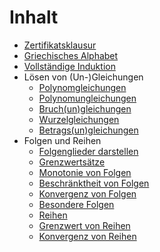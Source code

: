 # Inhalt

* [Zertifikatsklausur](zertifikatsklausur.md)
* [Griechisches Alphabet](griechisches_alphabet.md)
* [Vollständige Induktion](vollstaendige_induktion.md)
* Lösen von (Un-)Gleichungen
    * [Polynomgleichungen](polynomgleichungen.md)
    * [Polynomungleichungen](polynomungleichungen.md)
    * [Bruch(un)gleichungen](bruchgleichungen.md)
    * [Wurzelgleichungen](wurzelgleichungen.md)
    * [Betrags(un)gleichungen](betragsgleichungen.md)
* Folgen und Reihen
    + [Folgenglieder darstellen](folgenglieder.md)
    + [Grenzwertsätze](grenzwertsaetze.md)
    + [Monotonie von Folgen](monotonie.md)
    + [Beschränktheit von Folgen](beschraenktheit.md)
    + [Konvergenz von Folgen](konvergenz.md)
    + [Besondere Folgen](besondere_folgen.md)
    + [Reihen](reihen_def_u_bspe.md)
    + [Grenzwert von Reihen](reihen_grenzwert.md)
    + [Konvergenz von Reihen](reihen_konvergenz.md)
